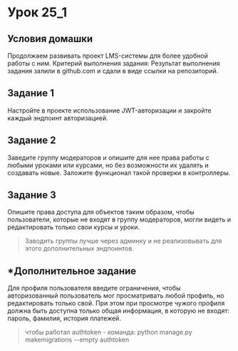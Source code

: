 # Урок 25_1

## Условия домашки
Продолжаем развивать проект LMS-системы для более удобной работы с ним.
Критерий выполнения задания: Результат выполнения задания залили в github.com и сдали в виде ссылки на репозиторий.

## Задание 1

Настройте в проекте использование JWT-авторизации и закройте каждый эндпоинт авторизацией.

## Задание 2
Заведите группу модераторов и опишите для нее права работы с любыми уроками или курсами, но без возможности их удалять и создавать новые. Заложите функционал такой проверки в контроллеры.

## Задание 3
Опишите права доступа для объектов таким образом, чтобы пользователи, которые не входят в группу модераторов, могли видеть и редактировать только свои курсы и уроки.

>Заводить группы лучше через админку и не реализовывать для этого дополнительных эндпоинтов.

##  *Дополнительное задание
Для профиля пользователя введите ограничения, чтобы авторизованный пользователь мог просматривать любой профиль, но редактировать только свой. При этом при просмотре чужого профиля должна быть доступна только общая информация, в которую не входят: пароль, фамилия, история платежей.


> чтобы работал authtoken - команда: python manage.py makemigrations --empty authtoken

